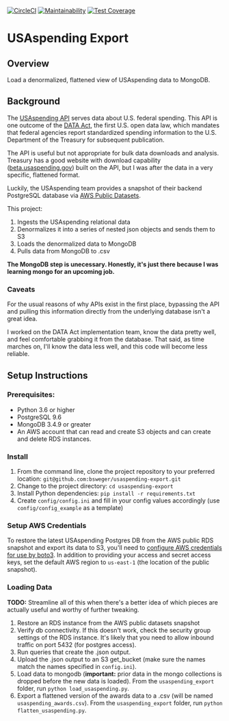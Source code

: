 [![CircleCI](https://circleci.com/gh/bsweger/usaspending-export.svg?style=svg)](https://circleci.com/gh/bsweger/usaspending-export)
[![Maintainability](https://api.codeclimate.com/v1/badges/860f4b9e4a16c9645509/maintainability)](https://codeclimate.com/github/bsweger/usaspending-export/maintainability)
[![Test  Coverage](https://api.codeclimate.com/v1/badges/860f4b9e4a16c9645509/test_coverage)](https://codeclimate.com/github/bsweger/usaspending-export/test_coverage)

# USAspending Export

## Overview

Load a denormalized, flattened view of USAspending data to MongoDB.

## Background

The [USAspending API](https://api.usaspending.gov/) serves data about U.S. federal spending. This API is one outcome of the [DATA Act](http://fedspendingtransparency.github.io/), the first U.S. open data law, which mandates that federal agencies report standardized spending information to the U.S. Department of the Treasury for subsequent publication.

The API is useful but not appropriate for bulk data downloads and analysis. Treasury has a good website with download capability ([beta.usaspending.gov](https://beta.usaspending.gov)) built on the API, but I was after the data in a very specific, flattened format.

Luckily, the USAspending team provides a snapshot of their backend PostgreSQL database via [AWS Public Datasets](https://aws.amazon.com/public-datasets/usaspending/).

This project:

1. Ingests the USAspending relational data
2. Denormalizes it into a series of nested json objects and sends them to S3
3. Loads the denormalized data to MongoDB
4. Pulls data from MongoDB to .csv

**The MongoDB step is unecessary. Honestly, it's just there because I was learning mongo for an upcoming job.**


### Caveats

For the usual reasons of why APIs exist in the first place, bypassing the API and pulling this information directly from the underlying database isn't a great idea.

I worked on the DATA Act implementation team, know the data pretty well, and feel comfortable grabbing it from the database. That said, as time marches on, I'll know the data less well, and this code will become less reliable.


## Setup Instructions

### Prerequisites:

* Python 3.6 or higher
* PostgreSQL 9.6
* MongoDB 3.4.9 or greater
* An AWS account that can read and create S3 objects and can create and delete RDS instances.


### Install

1. From the command line, clone the project repository to your preferred location: `git@github.com:bsweger/usaspending-export.git`
2. Change to the project directory: `cd usaspending-export`
3. Install Python dependencies: `pip install -r requirements.txt`
4. Create `config/config.ini` and fill in your config values accordingly (use `config/config_example` as a template)

### Setup AWS Credentials

To restore the latest USAspending Postgres DB from the AWS public RDS snapshot and export its data to S3, you'll need to [configure AWS credentials for use by boto3](http://boto3.readthedocs.io/en/latest/guide/configuration.html). In addition to providing your access and secret access keys, set the default AWS region to `us-east-1` (the location of the public snapshot).

### Loading Data

**TODO:** Streamline all of this when there's a better idea of which pieces are actually useful and worthy of further tweaking.

1. Restore an RDS instance from the AWS public datasets snapshot
2. Verify db connectivity. If this doesn't work, check the security group settings of the RDS instance. It's likely that you need to allow inbound traffic on port 5432 (for postgres access).
3. Run queries that create the .json output.
4. Upload the .json output to an S3 get_bucket (make sure the names match the names specified in `config.ini`).
5. Load data to mongodb (**important:** prior data in the mongo collections is dropped before the new data is loaded). From the `usaspending_export` folder, run `python load_usaspending.py`.
6. Export a flattened version of the awards data to a .csv (will be named `usaspending_awards.csv`). From the `usaspending_export` folder, run `python flatten_usaspending.py`.
